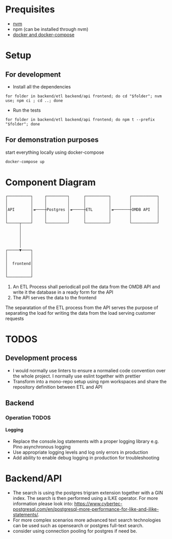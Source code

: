 # Prequisites
- [nvm](https://github.com/nvm-sh/nvm)
- npm (can be installed through nvm)
- [docker and docker-compose](https://medium.com/@piyushkashyap045/comprehensive-guide-installing-docker-and-docker-compose-on-windows-linux-and-macos-a022cf82ac0b)
# Setup

## For development
- Install all the dependencies
```shell
for folder in backend/etl backend/api frontend; do cd "$folder"; nvm use; npm ci ; cd ..; done
```
- Run the tests 
```shell
for folder in backend/etl backend/api frontend; do npm t --prefix "$folder"; done
```
## For demonstration purposes
start everything locally using docker-compose
```sh
docker-compose up
```

# Component Diagram

```
┌──────────┐     ┌─────────┐      ┌──────────┐        ┌───────────┐
│          │     │         │      │          │        │           │
│          │     │         │      │          │        │           │
│API       │◄────┼Postgres │◄─────┼ETL       │◄───────┼OMDB API   │
│          │     │         │      │          │        │           │
│          │     │         │      │          │        │           │
└─────┬────┘     └─────────┘      └──────────┘        └───────────┘
      │                                                            
      │                                                            
      │                                                            
      │                                                            
      │                                                            
┌─────▼────┐                                                       
│          │                                                       
│          │                                                       
│  frontend│                                                       
│          │                                                       
│          │                                                       
└──────────┘ 
```

1. An ETL Process shall periodicall poll the data from the OMDB API and write it the database in a ready form for the API
2. The API serves the data to the frontend

The separatation of the ETL process from the API serves the purpose of separating the load for writing the data from the load serving customer requests


# TODOS
## Development process
- I would normally use linters to ensure a normalied code convention over the whole project. I normally use eslint together with prettier
- Transform into a mono-repo setup using npm workspaces and share the repository definition between ETL and API

## Backend
### Operation TODOS
#### Logging
- Replace the console.log statements with a proper logging library e.g. Pino asynchronous logging
- Use appropriate logging levels and log only errors in production
- Add ability to enable debug logging in production for troubleshooting

# Backend/API
- The search is using the postgres trigram extension together with a GIN index. The search is then performed using a ILKE operator. For more information please look into: https://www.cybertec-postgresql.com/en/postgresql-more-performance-for-like-and-ilike-statements/.
- For more complex scenarios more advanced text search technologies can be used such as opensearch or postgres full-text search.
- consider using connection pooling for postgres if need be.
